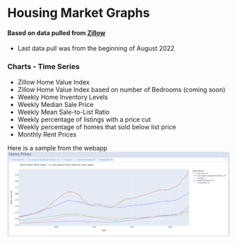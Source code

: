 # Housing Market Graphs
#### Based on data pulled from [Zillow](https://www.zillow.com/research/data/)
- Last data pull was from the beginning of August 2022

### Charts - Time Series
- Zillow Home Value Index
- Zillow Home Value Index based on number of Bedrooms (coming soon)
- Weekly Home Inventory Levels
- Weekly Median Sale Price
- Weekly Mean Sale-to-List Ratio
- Weekly percentage of listings with a price cut
- Weekly percentage of homes that sold below list price
- Monthly Rent Prices 

Here is a sample from the webapp
![Sample_Image](https://github.com/jeffakins/housing_market/blob/main/sample_home_price_graph.jpg?raw=true)

